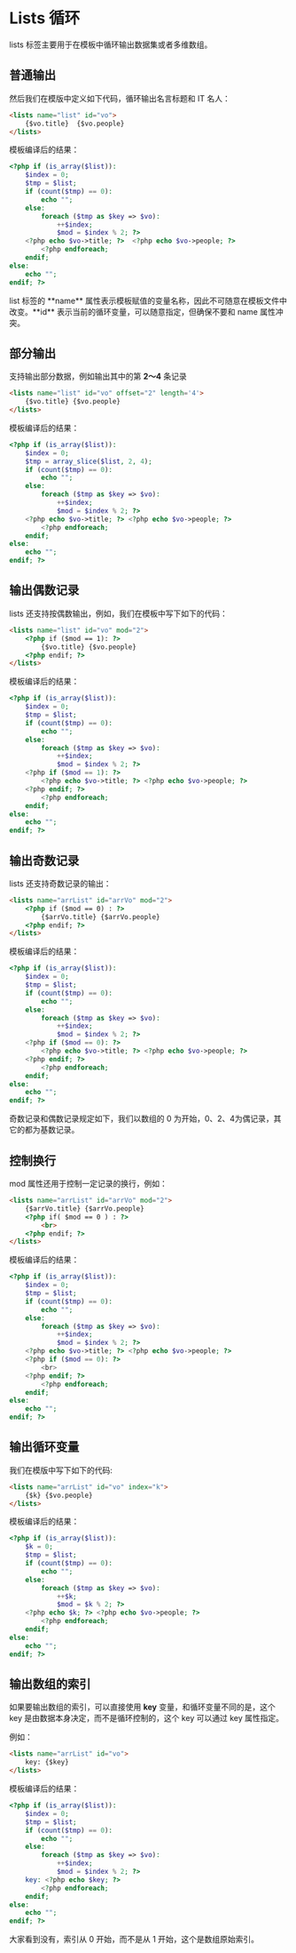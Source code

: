 # Lists 循环

lists 标签主要用于在模板中循环输出数据集或者多维数组。

## 普通输出

然后我们在模版中定义如下代码，循环输出名言标题和 IT 名人：

``` html
<lists name="list" id="vo">
    {$vo.title}  {$vo.people}
</lists>
```

模板编译后的结果：

``` php
<?php if (is_array($list)):
    $index = 0;
    $tmp = $list;
    if (count($tmp) == 0):
        echo "";
    else:
        foreach ($tmp as $key => $vo):
            ++$index;
            $mod = $index % 2; ?>
    <?php echo $vo->title; ?>  <?php echo $vo->people; ?>
        <?php endforeach;
    endif;
else:
    echo "";
endif; ?>
```

<p class="tip">list 标签的 **name** 属性表示模板赋值的变量名称，因此不可随意在模板文件中改变。**id** 表示当前的循环变量，可以随意指定，但确保不要和 name 属性冲突。</p>

## 部分输出

支持输出部分数据，例如输出其中的第 **2～4** 条记录

``` html
<lists name="list" id="vo" offset="2" length='4'>
    {$vo.title} {$vo.people}
</lists>
```

模板编译后的结果：

``` php
<?php if (is_array($list)):
    $index = 0;
    $tmp = array_slice($list, 2, 4);
    if (count($tmp) == 0):
        echo "";
    else:
        foreach ($tmp as $key => $vo):
            ++$index;
            $mod = $index % 2; ?>
    <?php echo $vo->title; ?> <?php echo $vo->people; ?>
        <?php endforeach;
    endif;
else:
    echo "";
endif; ?>
```

## 输出偶数记录

lists 还支持按偶数输出，例如，我们在模板中写下如下的代码：   

``` html
<lists name="list" id="vo" mod="2">
    <?php if ($mod == 1): ?>
        {$vo.title} {$vo.people}
    <?php endif; ?>
</lists>
```

模板编译后的结果：

``` php
<?php if (is_array($list)):
    $index = 0;
    $tmp = $list;
    if (count($tmp) == 0):
        echo "";
    else:
        foreach ($tmp as $key => $vo):
            ++$index;
            $mod = $index % 2; ?>
    <?php if ($mod == 1): ?>
        <?php echo $vo->title; ?> <?php echo $vo->people; ?>
    <?php endif; ?>
        <?php endforeach;
    endif;
else:
    echo "";
endif; ?>
```

## 输出奇数记录

lists 还支持奇数记录的输出：

``` html
<lists name="arrList" id="arrVo" mod="2">
    <?php if ($mod == 0) : ?>
        {$arrVo.title} {$arrVo.people}
    <?php endif; ?>
</lists>
```

模板编译后的结果：

``` php
<?php if (is_array($list)):
    $index = 0;
    $tmp = $list;
    if (count($tmp) == 0):
        echo "";
    else:
        foreach ($tmp as $key => $vo):
            ++$index;
            $mod = $index % 2; ?>
    <?php if ($mod == 0): ?>
        <?php echo $vo->title; ?> <?php echo $vo->people; ?>
    <?php endif; ?>
        <?php endforeach;
    endif;
else:
    echo "";
endif; ?>
```

<p class="tip">奇数记录和偶数记录规定如下，我们以数组的 0 为开始，0、2、4为偶记录，其它的都为基数记录。</p>

## 控制换行

mod 属性还用于控制一定记录的换行，例如：

``` html
<lists name="arrList" id="arrVo" mod="2">
    {$arrVo.title} {$arrVo.people}
    <?php if( $mod == 0 ) : ?>
        <br>
    <?php endif; ?>
</lists>
```

模板编译后的结果：

``` php
<?php if (is_array($list)):
    $index = 0;
    $tmp = $list;
    if (count($tmp) == 0):
        echo "";
    else:
        foreach ($tmp as $key => $vo):
            ++$index;
            $mod = $index % 2; ?>
    <?php echo $vo->title; ?> <?php echo $vo->people; ?>
    <?php if ($mod == 0): ?>
        <br>
    <?php endif; ?>
        <?php endforeach;
    endif;
else:
    echo "";
endif; ?>
```

## 输出循环变量

我们在模版中写下如下的代码:

``` html
<lists name="arrList" id="vo" index="k">
    {$k} {$vo.people}
</lists>
```

模板编译后的结果：

``` php
<?php if (is_array($list)):
    $k = 0;
    $tmp = $list;
    if (count($tmp) == 0):
        echo "";
    else:
        foreach ($tmp as $key => $vo):
            ++$k;
            $mod = $k % 2; ?>
    <?php echo $k; ?> <?php echo $vo->people; ?>
        <?php endforeach;
    endif;
else:
    echo "";
endif; ?>
```

## 输出数组的索引 

如果要输出数组的索引，可以直接使用 **key** 变量，和循环变量不同的是，这个 key 是由数据本身决定，而不是循环控制的，这个 key 可以通过 key 属性指定。

例如：

``` html
<lists name="arrList" id="vo">     
    key: {$key}
</lists>  
```

模板编译后的结果：

``` php
<?php if (is_array($list)):
    $index = 0;
    $tmp = $list;
    if (count($tmp) == 0):
        echo "";
    else:
        foreach ($tmp as $key => $vo):
            ++$index;
            $mod = $index % 2; ?>
    key: <?php echo $key; ?>
        <?php endforeach;
    endif;
else:
    echo "";
endif; ?>
```

<p class="tip">大家看到没有，索引从 0 开始，而不是从 1 开始，这个是数组原始索引。</p>
